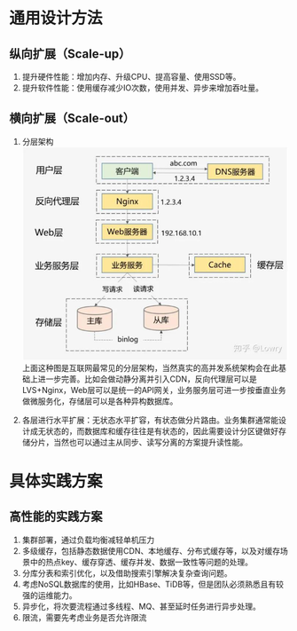 # 通用设计方法
## 纵向扩展（Scale-up）
1. 提升硬件性能：增加内存、升级CPU、提高容量、使用SSD等。
2. 提升软件性能：使用缓存减少IO次数，使用并发、异步来增加吞吐量。

## 横向扩展（Scale-out）
1. 分层架构
![](Pictures/layered-architecture.jpg)
上面这种图是互联网最常见的分层架构，当然真实的高并发系统架构会在此基础上进一步完善。比如会做动静分离并引入CDN，反向代理层可以是LVS+Nginx，Web层可以是统一的API网关，业务服务层可进一步按垂直业务做微服务化，存储层可以是各种异构数据库。

2. 各层进行水平扩展：无状态水平扩容，有状态做分片路由。业务集群通常能设计成无状态的，而数据库和缓存往往是有状态的，因此需要设计分区键做好存储分片，当然也可以通过主从同步、读写分离的方案提升读性能。

# 具体实践方案
## 高性能的实践方案
1. 集群部署，通过负载均衡减轻单机压力
2. 多级缓存，包括静态数据使用CDN、本地缓存、分布式缓存等，以及对缓存场景中的热点key、缓存穿透、缓存并发、数据一致性等问题的处理。
3. 分库分表和索引优化，以及借助搜索引擎解决复杂查询问题。
4. 考虑NoSQL数据库的使用，比如HBase、TiDB等，但是团队必须熟悉且有较强的运维能力。
5. 异步化，将次要流程通过多线程、MQ、甚至延时任务进行异步处理。
6. 限流，需要先考虑业务是否允许限流